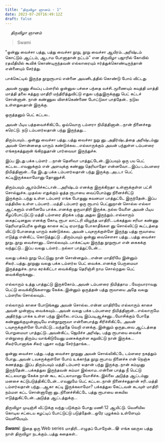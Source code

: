 ```yaml
---
title: "திருவிழா ஞானம் - 1"
date: 2023-07-26T16:49:12Z
draft: false
---
```

 
*திருவிழா ஞானம்*

> Swami

"ஒன்னு வைச்சா பத்து, பத்து வைச்சா நூறு, நூறு வைச்சா ஆயிரம்..அரிஷ்டம் கொட்டும் ஆட்டம், ஆடாம போனாதான் நட்டம்" என திருவிழா பஜாரில் கோவில் ரதவீதியில் கூவிக் கொண்டிருந்தவன் எல்லாரையும் ஈர்த்துக்கொண்டிருந்தான் என்னையும் சேர்த்து.

பாக்கெட்டில் இருந்த நூறுரூபாய் என்னை அவனிடத்தில் கொண்டு போய் விட்டது. 

அவன் மூணு சிவப்பு டம்ளரில் ஒன்னுல பச்சை  பந்தை வச்சி..மூணையும் கவுத்தி மாத்தி மாத்தி தலை சுத்துற மாதிரி மந்திரித்துவிட்டு எதுல பந்துஇருக்குனு  பெட் கட்டச் சொன்னான். நான் கண்ணுல விளக்கெண்ணை போட்டுலா பாத்தேன்.. நடுல உள்ளதுலதான் இருக்கு. 

ஒருத்தனும் பெட் கட்டல..

அவன் பீடிய பத்தவைச்சிகிட்டே ஒவ்வொரு டம்ளரா நிமித்தினான்...நான் நினைச்சது கரெட்டு. நடு டம்பளர்லதான் பந்து இருந்தது...

திரும்பவும்...ஒன்னு வைச்சா பத்து..பத்து வைச்சா நுறு னு..அதிர்ஷ்டத்தை அரிஷ்டம்னு அவன் சொன்னதை யாரும் கண்டுக்கல...எல்லாருக்கும் அவன் பந்துள்ள டம்பளரை எங்கநகத்துறான் ங்கிறதுதான் பார்வையா இருந்துச்சு. 

இப்ப இடது பக்க டம்ளர் ...நான் தெளிவா பாத்துட்டேன்..இப்பவும் ஒரு பய பெட் கட்டல...எவனுக்கும் என் அளவுக்கு கண்ணு தெரியாதோ என்னவோ...இப்ப டம்பளரை நிமித்தினான்...தே இடது பக்க டம்பளர்லதான் பந்து இருக்கு..அடடா பெட் கட்டிஇருக்கலாமோனு தோணுச்சி. 

திரும்பவும் ஆரம்பிச்சுட்டான்...அரிஷ்டம் எனக்கு இருக்கிறதா உள்ளுக்குள்ள பட்சி சொல்லுச்சு..முதல்ல எதுக்கும் ஒத்த ரூபாயை வைப்போம்னு நினைச்சிட்டு இருக்கும்..பந்து உள்ள டம்பளர் எங்க போதுனு கவனமா பாத்துட்டே இருந்தேன்..இப்ப மத்தியில உள்ள டம்பளர்...மத்தி டம்பளர் ஒரு ரூபாய் பெட்னுநான் சொல்ல எல்லா ஆட்களும் என்னையே பாக்க..எனக்கு ஒருமாதிரி இருக்க..நல்ல வேளை அவன் பீடிய கீழப்போட்டுட்டு மத்தி டம்ளரை திறக்க பந்து அதுல இருந்தும்..எல்லாரும் கைதட்டினதுல எனக்கு கோடி ரூபா லாட்டரி விழுந்த மாதிரி...பக்கத்துல சரியா கண்ணு தெரியாதபெரிசு ஒன்னு காசை கட்டி ஏமாந்து போகாதீங்கள னு சொல்லிட்டு கூட்டத்தை விட்டு போனதை யாரும் கண்டுக்கல. அவன் டவுசருக்குள்ளே இருந்து பத்து ரூவாயை எடுத்து என்கிட்ட கொடுத்துட்டு ..திரும்பவும் ஒன்னு வைசௌசா பத்து...பத்து வைச்சா நூறு..நூறு வைச்சானு...சொல்லவும்..பாக்கட்டில இருந்து நூறுரூபா என் கைகக்கு வந்துட்டு...இப்ப வலது டம்ளர்...நல்லா பாத்துட்டேன்...

வலது பக்கம் நூறு பெட்டுனு நான் சொன்னதும்...என்ன மாதிரியே இன்னும் சிலர்..பத்து..நூறுனு வலது பக்க டம்ளர்ல பெட் வைக்க..எனக்கு பெருமையா இருத்ததுச்சு..நாம கரக்கிட்டா வைக்கிறது தெரிஞ்சி நாம சொல்றதுல பெட் வைக்கிறாங்கனு..

எல்லாரும் உத்து பாத்துட்டு இருக்கோம்..அவன் டம்பளரை நிமித்தாம ..வேறயாராவது பெட்டு வைக்கிறீங்களானு கேக்க..இன்னும் ஒருத்தன் பத்து ரூவாயை அதே வலது டம்ளரில சொல்லவும்..

எல்லாரும் காசை போடுங்கனு அவன் சொல்ல..என்ன மாதிரியே எல்லாரும் காசை அவன் முன்னாடி வைக்கவும்...அவன் வலது பக்க டம்பளரை நிமித்தினான்...எல்லாருமே அதிர்ந்து பாக்க உள்ள பந்து இல்லை..எப்படி இப்படிஆச்சுனு...யோசிக்கும் போதே கண்ணுக்குமுன்னாடியே என்நூறுரூவா என்னைபாத்து சிரிச்சிகிட்டே அவன் டவுசருக்குள்ளே போயிட்டு...வந்ததே வெறி எனக்கு..இன்னும் ஒருதடவை ஆட்டத்தை பொறுமையா பாத்துட்டு..அவன்கிட்ட ஜெயிச்ச அரிஷ்ட பத்து ரூபாயை வைச்சு என்நூறை திரும்ப வாங்கிடுவேனு மனசுக்குள்ள கறுவிட்டு நான் இருக்க... சிலர்போனாங்க சிலர் புதுசா வந்து சேர்ந்தாங்க...

ஒன்னு வைச்சா பத்து..பத்து வைச்சா நூறுனு அவன் சொல்லிகிட்டே டம்ளரை நகத்தும் போது..அவன் டவசருக்குள்ளே போய் உக்காந்த நூறு ரூபாவ நினைச்சு என் நெஞ்சு கணத்தது..இப்ப திரும்பவும் மத்தி டம்பளர் லதான் பந்து இருக்கு..நான் கம்முனு இருந்தேன்...பக்கத்துல இருந்தவன் சும்மா இல்லாம..என்னை பாத்து நீ பெட்டு கட்டலயானு கேக்க நான் கூட கட்டலாமானு யோசிச்சு..இல்லை அடுத்த ஆட்டம்னு மனசை கட்டுபடுத்திகிட்டேன்...எவனுமே பெட் கட்டல..நான் நினைச்சதுதான் சரி..மத்தி டம்ளர்லதான் பந்து...ஆகா கட்டி இருக்கலாமோ? பக்கத்துல கேட்டவன் கடவுள் மாதிரி நம்மள கட்ட சொன்னானோ னு..நினைச்சிகிட்டே பத்து ரூபாயை கையில எடுத்துகிட்டேன்..அடுத்த ஆட்டத்துக்கு...

திருவிழா முடிஞ்சி வீட்டுக்கு வந்து படுக்கும் போது மணி 12 ஆயிட்டு. வெளியில கொடில சட்டைய கழட்டிப் போட்டுட்டு படுத்தேன்...ஒரே புழுக்கம் உள்ளேயும் வெளியேயும்.

***Swami***: இதை ஒரு Web series மாதிரி...எழுதப் போறேன்...😁
எங்க ஊருல பத்து நாள் திருவிழா நடக்கும்..பத்து கதைகள்..
 